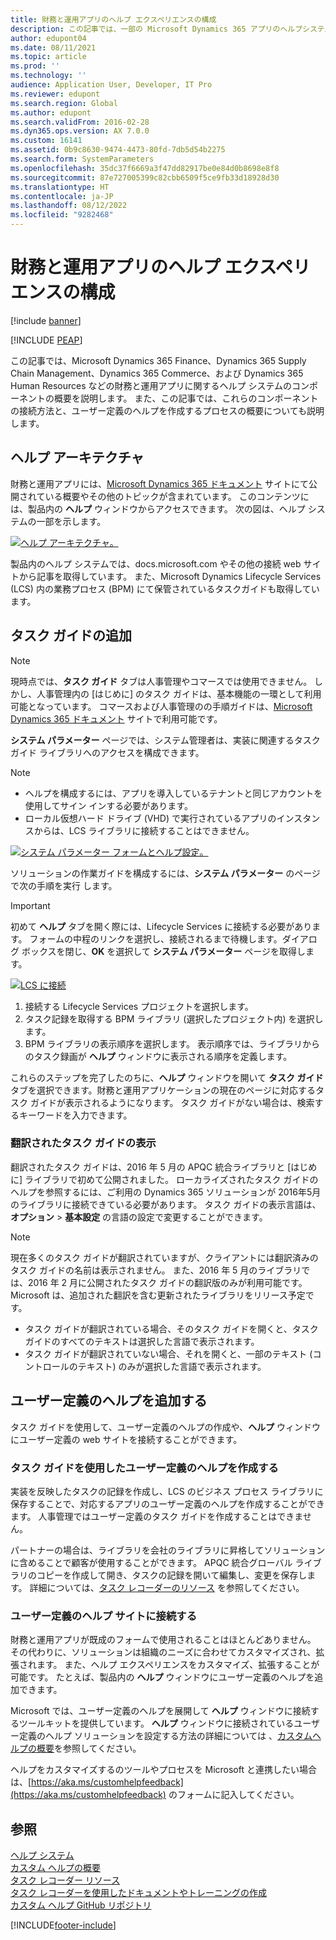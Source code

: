```yaml
---
title: 財務と運用アプリのヘルプ エクスペリエンスの構成
description: この記事では、一部の Microsoft Dynamics 365 アプリのヘルプシステムのコンポーネントに関する情報を提供します。
author: edupont04
ms.date: 08/11/2021
ms.topic: article
ms.prod: ''
ms.technology: ''
audience: Application User, Developer, IT Pro
ms.reviewer: edupont
ms.search.region: Global
ms.author: edupont
ms.search.validFrom: 2016-02-28
ms.dyn365.ops.version: AX 7.0.0
ms.custom: 16141
ms.assetid: 0b9c8630-9474-4473-80fd-7db5d54b2275
ms.search.form: SystemParameters
ms.openlocfilehash: 35dc37f6669a3f47dd82917be0e84d0b8698e8f8
ms.sourcegitcommit: 87e727005399c82cbb6509f5ce9fb33d18928d30
ms.translationtype: HT
ms.contentlocale: ja-JP
ms.lasthandoff: 08/12/2022
ms.locfileid: "9282468"
---
```

# <a name="configure-the-help-experience-for-finance-and-operations-apps"></a>財務と運用アプリのヘルプ エクスペリエンスの構成

[!include [banner](../includes/banner.md)]


[!INCLUDE [PEAP](../../../includes/peap-1.md)]

この記事では、Microsoft Dynamics 365 Finance、Dynamics 365 Supply Chain Management、Dynamics 365 Commerce、および Dynamics 365 Human Resources などの財務と運用アプリに関するヘルプ システムのコンポーネントの概要を説明します。 また、この記事では、これらのコンポーネントの接続方法と、ユーザー定義のヘルプを作成するプロセスの概要についても説明します。

## <a name="help-architecture"></a>ヘルプ アーキテクチャ

財務と運用アプリには、[Microsoft Dynamics 365 ドキュメント](/dynamics365/) サイトにて公開されている概要やその他のトピックが含まれています。 このコンテンツには、製品内の **ヘルプ** ウィンドウからアクセスできます。 次の図は、ヘルプ システムの一部を示します。

[![ヘルプ アーキテクチャ。](./media/help-architecture.png)](./media/help-architecture.png)

製品内のヘルプ システムでは、docs.microsoft.com やその他の接続 web サイトから記事を取得しています。 また、Microsoft Dynamics Lifecycle Services (LCS) 内の業務プロセス (BPM) にて保管されているタスクガイドも取得しています。

## <a name="adding-task-guides"></a>タスク ガイドの追加

> [!NOTE]
> 現時点では、**タスク ガイド** タブは人事管理やコマースでは使用できません。 <!--We are currently working to enable this functionality in a future release.--> しかし、人事管理内の [はじめに] のタスク ガイドは、基本機能の一環として利用可能となっています。 コマースおよび人事管理のの手順ガイドは、[Microsoft Dynamics 365 ドキュメント](/dynamics365/) サイトで利用可能です。

**システム パラメーター** ページでは、システム管理者は、実装に関連するタスク ガイド ライブラリへのアクセスを構成できます。

> [!NOTE]
> - ヘルプを構成するには、アプリを導入しているテナントと同じアカウントを使用してサイン インする必要があります。
> - ローカル仮想ハード ドライブ (VHD) で実行されているアプリのインスタンスからは、LCS ライブラリに接続することはできません。

[![システム パラメーター フォームとヘルプ設定。](./media/system-parameters_ops-1024x437.png)](./media/system-parameters_ops.png)

ソリューションの作業ガイドを構成するには、**システム パラメーター** のページで次の手順を実行 します。

> [!IMPORTANT]
> 初めて **ヘルプ** タブを開く際には、Lifecycle Services に接続する必要があります。 フォームの中程のリンクを選択し、接続されるまで待機します。ダイアログ ボックスを閉じ、**OK** を選択して **システム パラメーター** ページを取得します。
>
> [![LCS に接続](./media/connect-to-lcs-crop-1024x365.png "LCS に接続します。")](./media/connect-to-lcs-crop.png)

1. 接続する Lifecycle Services プロジェクトを選択します。
2. タスク記録を取得する BPM ライブラリ (選択したプロジェクト内) を選択します。
3. BPM ライブラリの表示順序を選択します。 表示順序では、ライブラリからのタスク録画が **ヘルプ** ウィンドウに表示される順序を定義します。

これらのステップを完了したのちに、**ヘルプ** ウィンドウを開いて **タスク ガイド** タブを選択できます。財務と運用アプリケーションの現在のページに対応するタスク ガイドが表示されるようになります。 タスク ガイドがない場合は、検索するキーワードを入力できます。

### <a name="showing-translated-task-guides"></a>翻訳されたタスク ガイドの表示

翻訳されたタスク ガイドは、2016 年 5 月の APQC 統合ライブラリと [はじめに] ライブラリで初めて公開されました。 ローカライズされたタスク ガイドのヘルプを参照するには、ご利用の Dynamics 365 ソリューションが 2016年5月のライブラリに接続できている必要があります。 タスク ガイドの表示言語は、**オプション** &gt; **基本設定** の言語の設定で変更することができます。

> [!NOTE]
> 現在多くのタスク ガイドが翻訳されていますが、クライアントには翻訳済みのタスク ガイドの名前は表示されません。 また、2016 年 5 月のライブラリでは、2016 年 2 月に公開されたタスク ガイドの翻訳版のみが利用可能です。 Microsoft は、追加された翻訳を含む更新されたライブラリをリリース予定です。
>
> - タスク ガイドが翻訳されている場合、そのタスク ガイドを開くと、タスク ガイドのすべてのテキストは選択した言語で表示されます。
> - タスク ガイドが翻訳されていない場合、それを開くと、一部のテキスト (コントロールのテキスト) のみが選択した言語で表示されます。

## <a name="adding-custom-help"></a>ユーザー定義のヘルプを追加する

タスク ガイドを使用して、ユーザー定義のヘルプの作成や、**ヘルプ** ウィンドウにユーザー定義の web サイトを接続することができます。

### <a name="create-custom-help-by-using-task-guides"></a>タスク ガイドを使用したユーザー定義のヘルプを作成する

実装を反映したタスクの記録を作成し、LCS のビジネス プロセス ライブラリに保存することで、対応するアプリのユーザー定義のヘルプを作成することができます。 人事管理ではユーザー定義のタスク ガイドを作成することはできません。

パートナーの場合は、ライブラリを会社のライブラリに昇格してソリューションに含めることで顧客が使用することができます。 APQC 統合グローバル ライブラリのコピーを作成して開き、タスクの記録を開いて編集し、変更を保存します。 詳細については、[タスク レコーダーのリソース](../../dev-itpro/user-interface/task-recorder.md) を参照してください。

### <a name="connect-a-custom-help-site"></a>ユーザー定義のヘルプ サイトに接続する

財務と運用アプリが既成のフォームで使用されることはほとんどありません。 その代わりに、ソリューションは組織のニーズに合わせてカスタマイズされ、拡張されます。 また、ヘルプ エクスペリエンスをカスタマイズ、拡張することが可能です。 たとえば、製品内の **ヘルプ** ウィンドウにユーザー定義のヘルプを追加できます。

Microsoft では、ユーザー定義のヘルプを展開して **ヘルプ** ウィンドウに接続するツールキットを提供しています。 **ヘルプ** ウィンドウに接続されているユーザー定義のヘルプ ソリューションを設定する方法の詳細については 、[カスタムヘルプの概要](../../dev-itpro/help/custom-help-overview.md)を参照してください。

ヘルプをカスタマイズするのツールやプロセスを Microsoft と連携したい場合は、[https://aka.ms/customhelpfeedback](https://aka.ms/customhelpfeedback) のフォームに記入してください。

## <a name="see-also"></a>参照

[ヘルプ システム](help-overview.md)  
[カスタム ヘルプの概要](../../dev-itpro/help/custom-help-overview.md)  
[タスク レコーダー リソース](../../dev-itpro/user-interface/task-recorder.md)  
[タスク レコーダーを使用したドキュメントやトレーニングの作成](../../dev-itpro/user-interface/task-recorder-training-docs.md)  
[カスタム ヘルプ GitHub リポジトリ](https://github.com/microsoft/dynamics356f-o-custom-help)  


[!INCLUDE[footer-include](../../../includes/footer-banner.md)]

